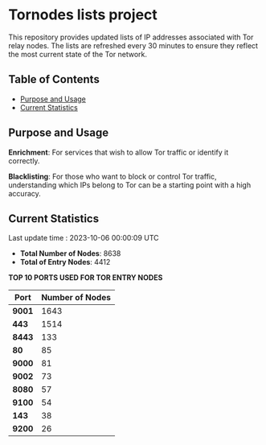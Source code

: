 # Tornodes lists project

This repository provides updated lists of IP addresses associated with Tor relay nodes. The lists are refreshed every 30 minutes to ensure they reflect the most current state of the Tor network.

## Table of Contents

- [Purpose and Usage](#purpose-and-usage)
- [Current Statistics](#current-statistics)


## Purpose and Usage

**Enrichment**: For services that wish to allow Tor traffic or identify it correctly.

**Blacklisting**: For those who want to block or control Tor traffic, understanding which IPs belong to Tor can be a starting point with a high accuracy.

## Current Statistics

Last update time : 2023-10-06 00:00:09 UTC

- **Total Number of Nodes**: 8638
- **Total of Entry Nodes**: 4412

**TOP 10 PORTS USED FOR TOR ENTRY NODES**

| **Port** | **Number of Nodes** |
|------|-----------------|
| **9001**   | 1643  |
| **443**   | 1514  |
| **8443**   | 133  |
| **80**   | 85  |
| **9000**   | 81  |
| **9002**   | 73  |
| **8080**   | 57  |
| **9100**   | 54  |
| **143**   | 38  |
| **9200**   | 26  |

